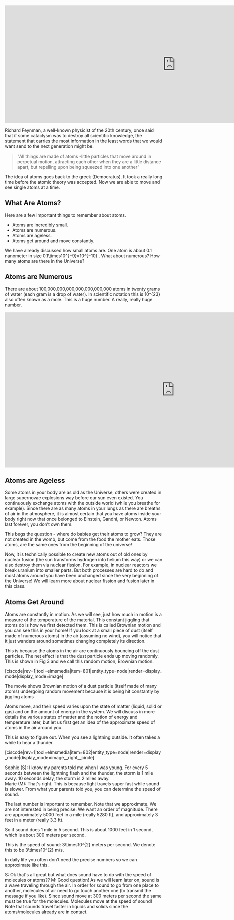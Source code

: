 <iframe src="https://h5p.org/h5p/embed/74947" width="1090" height="377" frameborder="0" allowfullscreen="allowfullscreen"></iframe><script src="https://h5p.org/sites/all/modules/h5p/library/js/h5p-resizer.js" charset="UTF-8"></script>


Richard Feynman, a well-known physicist of the 20th century, once said that if some cataclysm was to destroy all scientific knowledge, the statement that carries the most information in the least words that we would want send to the next generation might be.

> "All things are made of atoms -little particles that move around in perpetual motion, attracting each other when they are a little distance apart, but repelling upon being squeezed into one another”

The idea of atoms goes back to the greek (Democratus). It took a really long time before the atomic theory was accepted. Now we are able to move and see single atoms at a time. 

## What Are Atoms?

Here are a few important things to remember about atoms.

* Atoms are incredibly small.
* Atoms are numerous.
* Atoms are ageless.
* Atoms get around and move constantly.

We have already discussed how small atoms are. One atom is about 0.1 nanometer in size <lrn-math> 0.1\times10^{−9}=10^{−10} </lrn-math>.  What about numerous? How many atoms are there in the Universe?

## Atoms are Numerous

There are about 100,000,000,000,000,000,000,000 atoms in twenty grams of water (each gram is a drop of water). In scientific notation this is <lrn-math> 10^{23}</lrn-math> also often known as a mole. This is a huge number. A really, really huge number.

<iframe src="https://h5p.org/h5p/embed/75090" width="1083" height="495" frameborder="0" allowfullscreen="allowfullscreen"></iframe><script src="https://h5p.org/sites/all/modules/h5p/library/js/h5p-resizer.js" charset="UTF-8"></script>

## Atoms are Ageless

Some atoms in your body are as old as the Universe, others were created in large supernovae explosions way before our sun even existed.  You continuously exchange atoms with the outside world (while you breathe for example). Since there are as many atoms in your lungs as there are breaths of air in the atmosphere, it is almost certain that you have atoms inside your body right now that once belonged to Einstein, Gandhi, or Newton. Atoms last forever, you don’t own them. 

This begs the question - where do babies get their atoms to grow? They are not created in the womb, but come from the food the mother eats. Those atoms, are the same ones from the beginning of the universe! 

Now, it is technically possible to create new atoms out of old ones by nuclear fusion (the sun transforms hydrogen into helium this way) or we can also destroy them via nuclear fission. For example, in nuclear reactors we break uranium into smaller parts. But both processes are hard to do and most atoms around you have been unchanged since the very beginning of the Universe!  We will learn more about nuclear fission and fusion later in this class.

## Atoms Get Around

Atoms are constantly in motion. As we will see, just how much in motion is a measure of the temperature of the material. This constant jiggling that atoms do is how we first detected them. This is called Brownian motion and you can see this in your home! If you look at a small piece of dust (itself made of numerous atoms) in the air (assuming no wind), you will notice that it just wanders around sometimes changing completely its direction.

This is because the atoms in the air are continuously bouncing off the dust particles. The net effect is that the dust particle ends up moving randomly. This is shown in Fig 3 and we call this random motion, Brownian motion.

[ciscode|rev=1|tool=elmsmedia|item=801|entity_type=node|render=display_mode|display_mode=image]

The movie shows Brownian motion of a dust particle (itself made of many atoms) undergoing random movement because it is being hit constantly by jiggling atoms

Atoms move, and their speed varies upon the state of matter (liquid, solid or gas) and on the amount of energy in the system. We will discuss in more details the various states of matter and the notion of energy and temperature later, but let us first get an idea of the approximate speed of atoms in the air around you.

This is easy to figure out. When you see a lightning outside. It often takes a while to hear a thunder.

[ciscode|rev=1|tool=elmsmedia|item=802|entity_type=node|render=display_mode|display_mode=image__right__circle]

Sophie (S): I know my parents told me when I was young.  For every 5 seconds between the lightning flash and the thunder, the storm is 1 mile away. 10 seconds delay, the storm is 2 miles away.  
Marie (M): That's right. This is because light travels super fast while sound is slower. From what your parents told you, you can determine the speed of sound.

The last number is important to remember. Note that we approximate. We are not interested in being precise. We want an order of magnitude. There are approximately 5000 feet in a mile (really 5280 ft), and approximately 3 feet in a meter (really 3.3 ft).

So if sound does 1 mile in 5 second. This is about 1000 feet in 1 second, which is about 300 meters per second.

This is the speed of sound:  <lrn-math>3\times10^{2}</lrn-math> meters per second. We denote this to be <lrn-math>3\times10^{2}</lrn-math> m/s.

In daily life you often don’t need the precise numbers so we can approximate like this.

S: Ok that's all great but what does sound have to do with the speed of molecules or atoms??
M: Good question! As we will learn later on, sound is a wave traveling through the air. In order for sound to go from one place to another, molecules of air need to go touch another one (to transmit the message if you like). Since sound move at 300 meters per second the same must be true for the molecules. Molecules move at the speed of sound! Note that sounds travel faster in liquids and solids since the atoms/molecules already are in contact.



